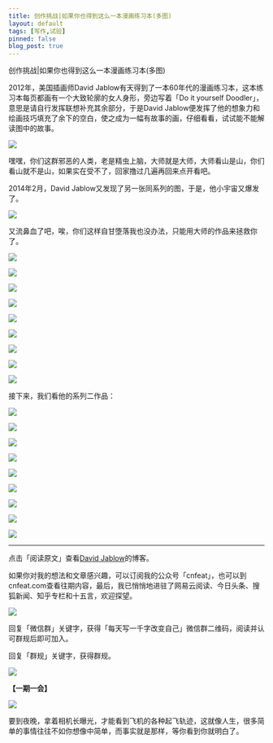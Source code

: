 ```yaml
---
title: 创作挑战|如果你也得到这么一本漫画练习本(多图)
layout: default
tags: [写作,试验]
pinned: false
blog_post: true
---
```




创作挑战|如果你也得到这么一本漫画练习本(多图)

2012年，美国插画师David Jablow有天得到了一本60年代的漫画练习本，这本练习本每页都画有一个大致轮廓的女人身形，旁边写着「Do it yourself Doodler」，意思是请自行发挥联想补充其余部分，于是David Jablow便发挥了他的想象力和绘画技巧填充了余下的空白，使之成为一幅有故事的画，仔细看看，试试能不能解读图中的故事。

![](http://cnfeat.qiniudn.com/52ad07a13dfae910a7000005.jpg)

嘿嘿，你们这群邪恶的人类，老是精虫上脑，大师就是大师，大师看山是山，你们看山就不是山，如果实在受不了，回家撸过几遍再回来点开看吧。

2014年2月，David Jablow又发现了另一张同系列的图，于是，他小宇宙又爆发了。

![](http://cnfeat.qiniudn.com/201407311002386011.jpg)

又流鼻血了吧，唉，你们这样自甘堕落我也没办法，只能用大师的作品来拯救你了。

![](http://cnfeat.qiniudn.com/6597847121378160910.jpg)


![](http://cnfeat.qiniudn.com/6598231950447659167.jpg)

![](http://cnfeat.qiniudn.com/6597793245308395179.jpg)

![](http://cnfeat.qiniudn.com/6597548054215397773.jpg)

![](http://cnfeat.qiniudn.com/6597694289261894136.jpg)

![](http://cnfeat.qiniudn.com/6597324853354459602.jpg)

![](http://cnfeat.qiniudn.com/52ad07ac3dfae9aa53000005.jpg)

![](http://cnfeat.qiniudn.com/52ad07a33dfae91f0b000005.jpg)

![](http://cnfeat.qiniudn.com/52ad07ac3dfae9a1b9000005.jpg)

接下来，我们看他的系列二作品：

![](http://cnfeat.qiniudn.com/201407311002439331.jpg)

![](http://cnfeat.qiniudn.com/201407311002429550.jpg)

![](http://cnfeat.qiniudn.com/201407311002415698.jpg)

![](http://cnfeat.qiniudn.com/201407311002422723.jpg)

![](http://cnfeat.qiniudn.com/201407311002412727.jpg)

![](http://cnfeat.qiniudn.com/201407311002401223.jpg)

![](http://cnfeat.qiniudn.com/201407311002401890.jpg)

![](http://cnfeat.qiniudn.com/201407311002392852.jpg)

![](http://cnfeat.qiniudn.com/201407311002397996.jpg)

-----
点击「阅读原文」查看[David Jablow](http://davidjablow.com/)的博客。

如果你对我的想法和文章感兴趣，可以订阅我的公众号「cnfeat」，也可以到cnfeat.com查看往期内容，最后，我已悄悄地进驻了网易云阅读、今日头条、搜狐新闻、知乎专栏和十五言，欢迎探望。

![](http://cnfeat.qiniudn.com/mHDSX.png)

回复「微信群」关键字，获得「每天写一千字改变自己」微信群二维码，阅读并认可群规后即可加入。

回复「群规」关键字，获得群规。

![](http://cnfeat.qiniudn.com/signitrue-2014-07-11.png)


**【一期一会】**

![](http://cnfeat.qiniudn.com/57f028e53a03e0a.jpg)

要到夜晚，拿着相机长曝光，才能看到飞机的各种起飞轨迹，这就像人生，很多简单的事情往往不如你想像中简单，而事实就是那样，等你看到你就明白了。  

